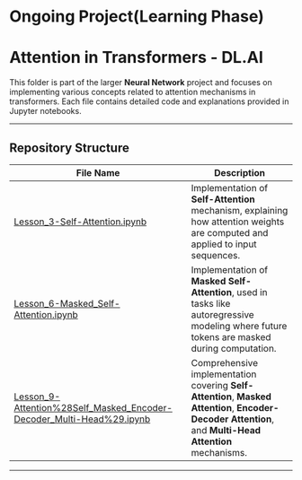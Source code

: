 # Ongoing Project(Learning Phase) 



# Attention in Transformers - DL.AI

This folder is part of the larger **Neural Network** project and focuses on implementing various concepts related to attention mechanisms in transformers. Each file contains detailed code and explanations provided in Jupyter notebooks.

---

## Repository Structure


| File Name | Description |
|-----------|-------------|
| [Lesson_3-Self-Attention.ipynb](https://github.com/Mofazzal874/Neural-Network-Andrej-Karpathy/blob/main/Attention%20in%20Transformer%20-%20DL.AI/Lesson_3-Self-Attention.ipynb) | Implementation of **Self-Attention** mechanism, explaining how attention weights are computed and applied to input sequences. |
| [Lesson_6-Masked_Self-Attention.ipynb](https://github.com/Mofazzal874/Neural-Network-Andrej-Karpathy/blob/main/Attention%20in%20Transformer%20-%20DL.AI/Lesson_6-Masked_Self-Attention.ipynb) | Implementation of **Masked Self-Attention**, used in tasks like autoregressive modeling where future tokens are masked during computation. |
| [Lesson_9-Attention%28Self_Masked_Encoder-Decoder_Multi-Head%29.ipynb](https://github.com/Mofazzal874/Neural-Network-Andrej-Karpathy/blob/main/Attention%20in%20Transformer%20-%20DL.AI/Lesson_9-Attention(%20Self_Masked_Encoder-Decoder_Multi-Head).ipynb) | Comprehensive implementation covering **Self-Attention**, **Masked Attention**, **Encoder-Decoder Attention**, and **Multi-Head Attention** mechanisms. 

---
